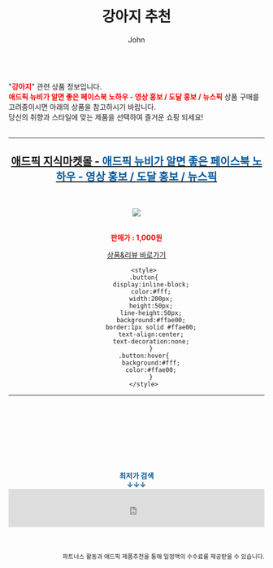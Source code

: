 ﻿---
layout: post
title:  "강아지 추천"
author: John
categories: [ 강아지 ]
tags: [ 강아지, 강아지 종류, 강아지 분양, 강아지 복숭아, 강아지 사진, 강아지 짤, 강아지풀, 강아지 일러스트, 강아지똥, 강아지상 ]
image: https://s3.ap-northeast-2.amazonaws.com/oddm.img/2021/1619967600_410763.jpg 
description: "강아지 추천 관련 상품으로 가장 고객 선호도가 높은 제품입니다."
toc: true
toc_sticky: true
---

<br>
"<b><font color='#ff0000'>강아지</font></b>" 관련 상품 정보입니다.
<br>
<b><font color='#ff0000'>애드픽 뉴비가 알면 좋은 페이스북 노하우  - 영상 홍보 / 도달 홍보 / 뉴스픽</font></b> 상품 구매를 고려중이시면 아래의 상품을 참고하시기 바랍니다.
<br>
당신의 취향과 스타일에 맞는 제품을 선택하여 즐거운 쇼핑 되세요!
<br><br>
<hr>
<p>
    
<center><h2><a href="https://nico.kr/myxyT3" target="_blank"><b>애드픽 지식마켓몰 - <font color='#01579B'>애드픽 뉴비가 알면 좋은 페이스북 노하우  - 영상 홍보 / 도달 홍보 / 뉴스픽</font></b></a></h2><br>

<a href="https://nico.kr/myxyT3" target="_blank"><img src="https://s3.ap-northeast-2.amazonaws.com/oddm.img/2021/1619967600_410763.jpg"></a><br><br>

<b><font color='#ff0000'>판매가 : 1,000원 </font></b><br>

<a href="https://nico.kr/myxyT3" target="_blank" class="button">상품&리뷰 바로가기</a><p>

        <style>
        .button{
            display:inline-block;
            color:#fff;
            width:200px;
            height:50px;
            line-height:50px;
            background:#ffae00;
            border:1px solid #ffae00;
            text-align:center;
            text-decoration:none;
            }
        .button:hover{
            background:#fff;
            color:#ffae00;
            }
        </style>

<hr>

<br><br><br><br><br><br><br>
<center><b><font color='#01579B' size='medium'>최저가 검색<br>
↓↓↓</font></b></center>
<center><iframe src="https://coupa.ng/b1Tbjx" width="100%" height="75" frameborder="0" scrolling="no" referrerpolicy="unsafe-url"></iframe></center>
<br><br>
<p>
<small>
    <div align="right">파트너스 활동과 애드픽 제품추천을 통해 일정액의 수수료를 제공받을 수 있습니다.</div>
</small>
</p>
